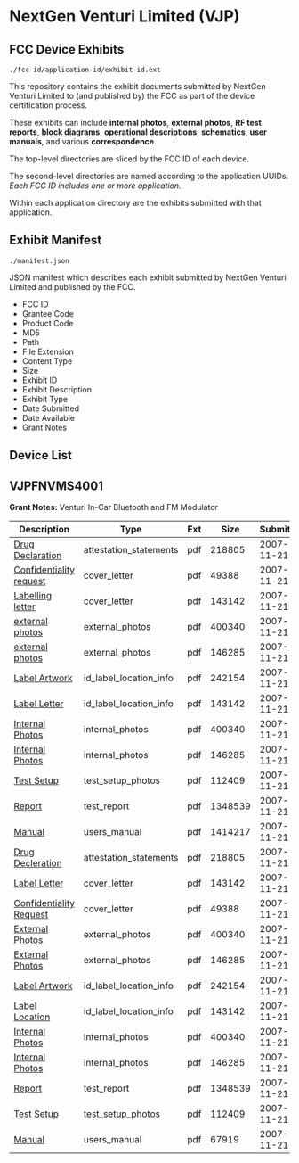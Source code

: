 # NextGen Venturi Limited (VJP)
## FCC Device Exhibits

```
./fcc-id/application-id/exhibit-id.ext
```

This repository contains the exhibit documents submitted by NextGen Venturi Limited to (and published by) the FCC as part of the device certification process.

These exhibits can include **internal photos**, **external photos**, **RF test reports**, **block diagrams**, **operational descriptions**, **schematics**, **user manuals**, and various **correspondence**.

The top-level directories are sliced by the FCC ID of each device.

The second-level directories are named according to the application UUIDs. *Each FCC ID includes one or more application.*

Within each application directory are the exhibits submitted with that application. 

## Exhibit Manifest

```
./manifest.json
```

JSON manifest which describes each exhibit submitted by NextGen Venturi Limited and published by the FCC.

- FCC ID
- Grantee Code
- Product Code
- MD5
- Path
- File Extension
- Content Type
- Size
- Exhibit ID
- Exhibit Description
- Exhibit Type
- Date Submitted
- Date Available
- Grant Notes

## Device List
## VJPFNVMS4001
**Grant Notes:** Venturi In-Car Bluetooth and FM Modulator

| Description | Type | Ext | Size | Submitted | Available |
| ----------- | ---- | --- | ---- | --------- | --------- |
| [Drug Declaration](VJPFNVMS4001/944a312f0da9d3a0c7c35489e4659e53/870989.pdf) | attestation_statements | pdf | 218805 | 2007-11-21 | 2007-11-21 |
| [Confidentiality request](VJPFNVMS4001/944a312f0da9d3a0c7c35489e4659e53/870992.pdf) | cover_letter | pdf | 49388 | 2007-11-21 | 2007-11-21 |
| [Labelling letter](VJPFNVMS4001/944a312f0da9d3a0c7c35489e4659e53/870991.pdf) | cover_letter | pdf | 143142 | 2007-11-21 | 2007-11-21 |
| [external photos](VJPFNVMS4001/944a312f0da9d3a0c7c35489e4659e53/870993.pdf) | external_photos | pdf | 400340 | 2007-11-21 | 2007-11-21 |
| [external photos](VJPFNVMS4001/944a312f0da9d3a0c7c35489e4659e53/870994.pdf) | external_photos | pdf | 146285 | 2007-11-21 | 2007-11-21 |
| [Label Artwork](VJPFNVMS4001/944a312f0da9d3a0c7c35489e4659e53/870995.pdf) | id_label_location_info | pdf | 242154 | 2007-11-21 | 2007-11-21 |
| [Label Letter](VJPFNVMS4001/944a312f0da9d3a0c7c35489e4659e53/870991.pdf) | id_label_location_info | pdf | 143142 | 2007-11-21 | 2007-11-21 |
| [Internal Photos](VJPFNVMS4001/944a312f0da9d3a0c7c35489e4659e53/870993.pdf) | internal_photos | pdf | 400340 | 2007-11-21 | 2007-11-21 |
| [Internal Photos](VJPFNVMS4001/944a312f0da9d3a0c7c35489e4659e53/870994.pdf) | internal_photos | pdf | 146285 | 2007-11-21 | 2007-11-21 |
| [Test Setup](VJPFNVMS4001/944a312f0da9d3a0c7c35489e4659e53/871004.pdf) | test_setup_photos | pdf | 112409 | 2007-11-21 | 2007-11-21 |
| [Report](VJPFNVMS4001/944a312f0da9d3a0c7c35489e4659e53/871003.pdf) | test_report | pdf | 1348539 | 2007-11-21 | 2007-11-21 |
| [Manual](VJPFNVMS4001/944a312f0da9d3a0c7c35489e4659e53/871029.pdf) | users_manual | pdf | 1414217 | 2007-11-21 | 2007-11-21 |
| [Drug Decleration](VJPFNVMS4001/fe6eaf20860df1f6e9e7c029d0809d7a/870989.pdf) | attestation_statements | pdf | 218805 | 2007-11-21 | 2007-11-21 |
| [Label Letter](VJPFNVMS4001/fe6eaf20860df1f6e9e7c029d0809d7a/870991.pdf) | cover_letter | pdf | 143142 | 2007-11-21 | 2007-11-21 |
| [Confidentiality Request](VJPFNVMS4001/fe6eaf20860df1f6e9e7c029d0809d7a/870992.pdf) | cover_letter | pdf | 49388 | 2007-11-21 | 2007-11-21 |
| [External Photos](VJPFNVMS4001/fe6eaf20860df1f6e9e7c029d0809d7a/870993.pdf) | external_photos | pdf | 400340 | 2007-11-21 | 2007-11-21 |
| [External Photos](VJPFNVMS4001/fe6eaf20860df1f6e9e7c029d0809d7a/870994.pdf) | external_photos | pdf | 146285 | 2007-11-21 | 2007-11-21 |
| [Label Artwork](VJPFNVMS4001/fe6eaf20860df1f6e9e7c029d0809d7a/870995.pdf) | id_label_location_info | pdf | 242154 | 2007-11-21 | 2007-11-21 |
| [Label Location](VJPFNVMS4001/fe6eaf20860df1f6e9e7c029d0809d7a/870991.pdf) | id_label_location_info | pdf | 143142 | 2007-11-21 | 2007-11-21 |
| [Internal Photos](VJPFNVMS4001/fe6eaf20860df1f6e9e7c029d0809d7a/870993.pdf) | internal_photos | pdf | 400340 | 2007-11-21 | 2007-11-21 |
| [Internal Photos](VJPFNVMS4001/fe6eaf20860df1f6e9e7c029d0809d7a/870994.pdf) | internal_photos | pdf | 146285 | 2007-11-21 | 2007-11-21 |
| [Report](VJPFNVMS4001/fe6eaf20860df1f6e9e7c029d0809d7a/871003.pdf) | test_report | pdf | 1348539 | 2007-11-21 | 2007-11-21 |
| [Test Setup](VJPFNVMS4001/fe6eaf20860df1f6e9e7c029d0809d7a/871004.pdf) | test_setup_photos | pdf | 112409 | 2007-11-21 | 2007-11-21 |
| [Manual](VJPFNVMS4001/fe6eaf20860df1f6e9e7c029d0809d7a/871005.pdf) | users_manual | pdf | 67919 | 2007-11-21 | 2007-11-21 |
